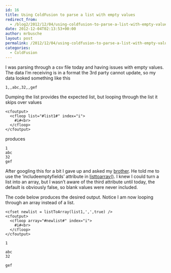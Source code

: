```yaml
---
id: 16
title: Using ColdFusion to parse a list with empty values
redirect_from:
  - /blog2/2012/12/04/using-coldfusion-to-parse-a-list-with-empty-values/
date: 2012-12-04T02:13:53+00:00
author: mrbusche
layout: post
permalink: /2012/12/04/using-coldfusion-to-parse-a-list-with-empty-values/
categories:
  - ColdFusion
---
```


I was parsing through a csv file today and having issues with empty values. The data I&#8217;m receiving is in a format the 3rd party cannot update, so my data looked something like this

    1,,abc,32,,gef

Dumping the list provides the expected list, but looping through the list it skips over values

    <cfoutput>
      <cfloop list="#list1#" index="i">
        #i#<br>
      </cfloop>
    </cfoutput>

produces

    1
    abc
    32
    gef

After googling this for a bit I gave up and asked my [brother](https://twitter.com/busches). He told me to use the &#8216;includeemptyfields&#8217; attribute in [listtoarray()](https://help.adobe.com/en_US/ColdFusion/9.0/CFMLRef/WSc3ff6d0ea77859461172e0811cbec22c24-7f0f.html). I knew I could turn a list into an array, but I wasn&#8217;t aware of the third attribute until today, the default is obviously false, so blank values were never included.

The code below produces the desired output. Notice I am now looping through an array instead of a list.

    <cfset newlist = listToArray(list1,',',true) />
    <cfoutput>
      <cfloop array="#newlist#" index="i">
        #i#<br>
      </cfloop>
    </cfoutput>

    1

    abc
    32

    gef
